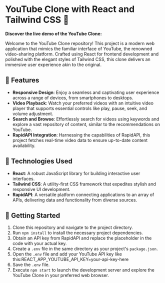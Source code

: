 # YouTube Clone with React and Tailwind CSS 🚀

**Discover the live demo of the YouTube Clone:**

Welcome to the YouTube Clone repository! This project is a modern web application that mimics the familiar interface of YouTube, the renowned video-sharing platform. Crafted using React for frontend development and polished with the elegant styles of Tailwind CSS, this clone delivers an immersive user experience akin to the original.

## 🎨 Features

- **Responsive Design**: Enjoy a seamless and captivating user experience across a range of devices, from smartphones to desktops.
- **Video Playback**: Watch your preferred videos with an intuitive video player that supports essential controls like play, pause, seek, and volume adjustment.
- **Search and Browse**: Effortlessly search for videos using keywords and explore a vast repository of content, similar to the recommendations on YouTube.
- **RapidAPI Integration**: Harnessing the capabilities of RapidAPI, this project fetches real-time video data to ensure up-to-date content availability.

## 🔧 Technologies Used

- **React**: A robust JavaScript library for building interactive user interfaces.
- **Tailwind CSS**: A utility-first CSS framework that expedites stylish and responsive UI development.
- **RapidAPI**: A versatile platform connecting applications to an array of APIs, delivering data and functionality from diverse sources.

## 🚀 Getting Started

1. Clone this repository and navigate to the project directory.
2. Run `npm install` to install the necessary project dependencies.
3. Obtain an API key from RapidAPI and replace the placeholder in the code with your actual key.
4. Create a `.env` file in the same directory as your project's `package.json`.
5. Open the `.env` file and add your YouTube API key like this:REACT_APP_YOUTUBE_API_KEY=your-api-key-here
6.  Save the `.env` file.
7. Execute `npm start` to launch the development server and explore the YouTube Clone in your preferred web browser.

